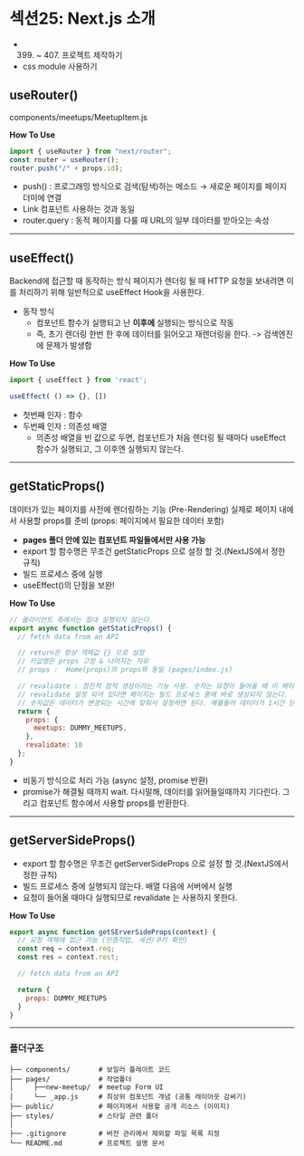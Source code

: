 # 섹션25: Next.js 소개
- 399. ~ 407. 프로젝트 제작하기
- css module 사용하기

## useRouter()
components/meetups/MeetupItem.js

**How To Use**
```jsx
import { useRouter } from "next/router";
const router = useRouter();
router.push("/" + props.id);
```
* push() : 프로그래밍 방식으로 검색(탐색)하는 메소드 → 새로운 페이지를 페이지 더미에 연결
* Link 컴포넌트 사용하는 것과 동일
* router.query : 동적 페이지를 다룰 때 URL의 일부 데이터를 받아오는 속성

---

## useEffect()
Backend에 접근할 때 동작하는 방식
페이지가 렌더링 될 때 HTTP 요청을 보내려면 이를 처리하기 위해 일반적으로 useEffect Hook을 사용한다.
- 동작 방식
  - 컴포넌트 함수가 실행되고 난 **이후에** 실행되는 방식으로 작동
  - 즉, 초기 렌더링 한번 한 후에 데이터를 읽어오고 재렌더링을 한다. -> 검색엔진에 문제가 발생함

**How To Use**
```jsx
import { useEffect } from 'react';

useEffect( () => {}, [])
```
- 첫번째 인자 : 함수
- 두번째 인자 : 의존성 배열
  - 의존성 배열을 빈 값으로 두면, 컴포넌트가 처음 렌더링 될 때마다 useEffect 함수가 실행되고, 그 이후엔 실행되지 않는다.

---

## getStaticProps()
데이터가 있는 페이지를 사전에 렌더링하는 기능 (Pre-Rendering)
실제로 페이지 내에서 사용할 props를 준비 (props: 페이지에서 필요한 데이터 포함)
- **pages 폴더 안에 있는 컴포넌트 파일들에서만 사용 가능**
- export 할 함수명은 무조건 getStaticProps 으로 설정 할 것.(NextJS에서 정한 규칙)
- 빌드 프로세스 중에 실행
- useEffect()의 단점을 보완!

**How To Use**
```jsx
// 클라이언트 측에서는 절대 실행되지 않는다.
export async function getStaticProps() {
  // fetch data from an API

  // return은 항상 객체값 {} 으로 설정
  // 키값명은 props 고정 & 나머지는 자유
  // props :  Home(props)의 props와 동일 (pages/index.js)

  // revalidate : 점진적 정적 생성이라는 기능 사용. 숫자는 요청이 들어올 때 이 페이지를 다시 생성할 때까지 nextjs가 대기하는 시간을 초단위로 설정
  // revalidate 설정 되어 있다면 페이지는 빌드 프로세스 중에 바로 생성되지 않는다.
  // 숫자값은 데이터가 변경되는 시간에 맞춰서 설정하면 된다. 예를들어 데이터가 1시간 단위로 변한다면 3600으로 설정
  return {
    props: {
      meetups: DUMMY_MEETUPS,
    },
    revalidate: 10
  };
}
```
- 비동기 방식으로 처리 가능 (async 설정, promise 반환)
- promise가 해결될 때까지 wait. 
다시말해, 데이터를 읽어들일때까지 기다린다. 그리고 컴포넌트 함수에서 사용할 props를 반환한다.

---

## getServerSideProps()
- export 할 함수명은 무조건 getServerSideProps 으로 설정 할 것.(NextJS에서 정한 규칙)
- 빌드 프로세스 중에 실행되지 않는다. 배열 다음에 서버에서 실행
- 요청이 들어올 때마다 실행되므로 revalidate 는 사용하지 못한다.

**How To Use**
```jsx
export async function getSErverSideProps(context) {
  // 요청 객체에 접근 가능 (인증작업, 세션/쿠키 확인)
  const req = context.req;
  const res = context.rest;

  // fetch data from an API

  return {
    props: DUMMY_MEETUPS
  }
}
```

---

### 폴더구조
```
├── components/       # 보일러 플레이트 코드
├── pages/            # 작업폴더
│     ├──new-meetup/  # meetup Form UI
│     └── _app.js     # 최상위 컴포넌트 개념 (공통 레이아웃 감싸기)
├── public/           # 페이지에서 사용할 공개 리소스 (이미지)
├── styles/           # 스타일 관련 폴더
│
├── .gitignore        # 버전 관리에서 제외할 파일 목록 지정
└── README.md         # 프로젝트 설명 문서
``` 